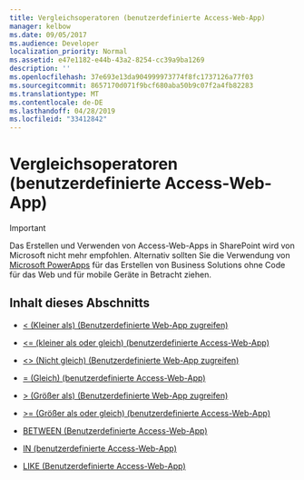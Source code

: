 ```yaml
---
title: Vergleichsoperatoren (benutzerdefinierte Access-Web-App)
manager: kelbow
ms.date: 09/05/2017
ms.audience: Developer
localization_priority: Normal
ms.assetid: e47e1182-e44b-43a2-8254-cc39a9ba1269
description: ''
ms.openlocfilehash: 37e693e13da904999973774f8fc1737126a77f03
ms.sourcegitcommit: 8657170d071f9bcf680aba50b9c07f2a4fb82283
ms.translationtype: MT
ms.contentlocale: de-DE
ms.lasthandoff: 04/28/2019
ms.locfileid: "33412842"
---
```

# <a name="comparison-operators-access-custom-web-app"></a>Vergleichsoperatoren (benutzerdefinierte Access-Web-App)

> [!IMPORTANT]
> Das Erstellen und Verwenden von Access-Web-Apps in SharePoint wird von Microsoft nicht mehr empfohlen. Alternativ sollten Sie die Verwendung von [Microsoft PowerApps](https://powerapps.microsoft.com/en-us/) für das Erstellen von Business Solutions ohne Code für das Web und für mobile Geräte in Betracht ziehen. 
  
## <a name="in-this-section"></a>Inhalt dieses Abschnitts

- [\< (Kleiner als) (Benutzerdefinierte Web-App zugreifen)](less-thanaccess-custom-web-app.md)
    
- [\<= (kleiner als oder gleich) (benutzerdefinierte Access-Web-App)](equalsless-than-or-equal-toaccess-custom-web-app.md)
    
- [\<\> (Nicht gleich) (Benutzerdefinierte Web-App zugreifen)](not-equal-toaccess-custom-web-app.md)
    
- [= (Gleich) (benutzerdefinierte Access-Web-App)](equalsequalsaccess-custom-web-app.md)
    
- [\> (Größer als) (Benutzerdefinierte Web-App zugreifen)](greater-thanaccess-custom-web-app.md)
    
- [\>= (Größer als oder gleich) (benutzerdefinierte Access-Web-App)](equalsgreater-than-or-equal-toaccess-custom-web-app.md)
    
- [BETWEEN (Benutzerdefinierte Access-Web-App)](between-access-custom-web-app.md)
    
- [IN (benutzerdefinierte Access-Web-App)](in-access-custom-web-app.md)
    
- [LIKE (Benutzerdefinierte Access-Web-App)](like-access-custom-web-app.md)
    

